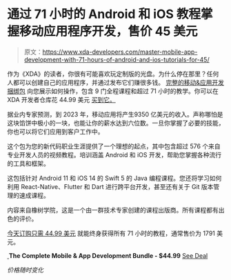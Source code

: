 # 通过 71 小时的 Android 和 iOS 教程掌握移动应用程序开发，售价 45 美元

> 原文：<https://www.xda-developers.com/master-mobile-app-development-with-71-hours-of-android-and-ios-tutorials-for-45/>

作为《XDA》的读者，你很有可能喜欢玩定制版的光盘。为什么停在那里？任何人都可以创建自己的应用程序，并通过发布它们赚很多钱。 [完整的移动&应用开发捆绑包](https://depot.xda-developers.com/sales/the-complete-mobile-app-development-bundle?utm_source=xda-developers.com&utm_medium=referral&utm_campaign=the-complete-mobile-app-development-bundle&utm_term=scsf-486954&utm_content=a0x1P000004eyxiQAA&scsonar=1) 向您展示如何操作，包含 9 门全程课程和超过 71 小时的教学。你可以在 XDA 开发者仓库花 44.99 美元 [买到它。](https://depot.xda-developers.com/sales/the-complete-mobile-app-development-bundle?utm_source=xda-developers.com&utm_medium=referral&utm_campaign=the-complete-mobile-app-development-bundle&utm_term=scsf-486954&utm_content=a0x1P000004eyxiQAA&scsonar=1)

据业内专家预测，到 2023 年，移动应用将产生[](https://buildfire.com/app-statistics/)9350 亿美元的收入。声称哪怕是这块馅饼中极小的一块，也能让你的薪水达到六位数。一旦你掌握了必要的技能，你也可以将它们应用到客户工作中。

这个包为您的新代码职业生涯提供了一个理想的起点，其中包含超过 576 个来自专业开发人员的视频教程。培训涵盖 Android 和 iOS 开发，帮助您掌握各种流行的工具和框架。

这包括针对 Android 11 和 iOS 14 的 Swift 5 的 Java 编程课程。您还将学习如何利用 React-Native、Flutter 和 Dart 进行跨平台开发，甚至还有关于 Git 版本管理的速成课程。

内容来自橡树学院，这是一个由一群技术专家创建的课程出版商。所有课程都有出色的评价。

[今天订购只需 44.99 美元](https://depot.xda-developers.com/sales/the-complete-mobile-app-development-bundle?utm_source=xda-developers.com&utm_medium=referral&utm_campaign=the-complete-mobile-app-development-bundle&utm_term=scsf-486954&utm_content=a0x1P000004eyxiQAA&scsonar=1) 就能终身获得所有 71 小时的教程，通常售价为 1791 美元。

[ ](https://depot.xda-developers.com/sales/the-complete-mobile-app-development-bundle?utm_source=xda-developers.com&utm_medium=referral-cta&utm_campaign=the-complete-mobile-app-development-bundle&utm_term=scsf-486954&utm_content=a0x1P000004eyxiQAA&scsonar=1)**The Complete Mobile & App Development Bundle - $44.99** [See Deal](https://depot.xda-developers.com/sales/the-complete-mobile-app-development-bundle?utm_source=xda-developers.com&utm_medium=referral-cta&utm_campaign=the-complete-mobile-app-development-bundle&utm_term=scsf-486954&utm_content=a0x1P000004eyxiQAA&scsonar=1)

*价格随时变化*